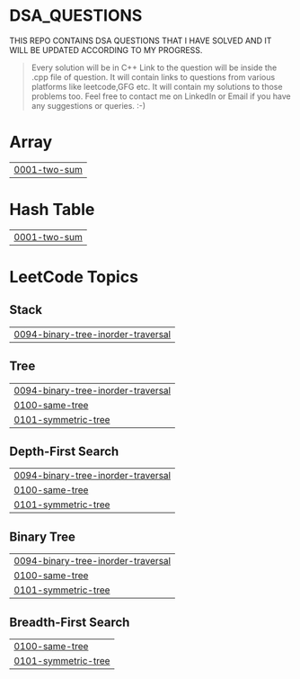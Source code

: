 # DSA_QUESTIONS

THIS REPO CONTAINS DSA QUESTIONS THAT I HAVE SOLVED AND IT WILL BE UPDATED ACCORDING TO MY PROGRESS.

>Every solution will be in C++
>Link to the question will be inside the .cpp file of question.
>It will contain links to questions from various platforms like leetcode,GFG etc.
>It will contain my solutions to those problems too.
>Feel free to contact me on LinkedIn or Email if you have any suggestions or queries. :-)


# Array
|  |
| ------- |
| [0001-two-sum](https://github.com/ehmerr/DSA_QUESTIONS/tree/master/0001-two-sum) |
# Hash Table
|  |
| ------- |
| [0001-two-sum](https://github.com/ehmerr/DSA_QUESTIONS/tree/master/0001-two-sum) |
<!---LeetCode Topics Start-->
# LeetCode Topics
## Stack
|  |
| ------- |
| [0094-binary-tree-inorder-traversal](https://github.com/ehmerr/DSA_QUESTIONS/tree/master/0094-binary-tree-inorder-traversal) |
## Tree
|  |
| ------- |
| [0094-binary-tree-inorder-traversal](https://github.com/ehmerr/DSA_QUESTIONS/tree/master/0094-binary-tree-inorder-traversal) |
| [0100-same-tree](https://github.com/ehmerr/DSA_QUESTIONS/tree/master/0100-same-tree) |
| [0101-symmetric-tree](https://github.com/ehmerr/DSA_QUESTIONS/tree/master/0101-symmetric-tree) |
## Depth-First Search
|  |
| ------- |
| [0094-binary-tree-inorder-traversal](https://github.com/ehmerr/DSA_QUESTIONS/tree/master/0094-binary-tree-inorder-traversal) |
| [0100-same-tree](https://github.com/ehmerr/DSA_QUESTIONS/tree/master/0100-same-tree) |
| [0101-symmetric-tree](https://github.com/ehmerr/DSA_QUESTIONS/tree/master/0101-symmetric-tree) |
## Binary Tree
|  |
| ------- |
| [0094-binary-tree-inorder-traversal](https://github.com/ehmerr/DSA_QUESTIONS/tree/master/0094-binary-tree-inorder-traversal) |
| [0100-same-tree](https://github.com/ehmerr/DSA_QUESTIONS/tree/master/0100-same-tree) |
| [0101-symmetric-tree](https://github.com/ehmerr/DSA_QUESTIONS/tree/master/0101-symmetric-tree) |
## Breadth-First Search
|  |
| ------- |
| [0100-same-tree](https://github.com/ehmerr/DSA_QUESTIONS/tree/master/0100-same-tree) |
| [0101-symmetric-tree](https://github.com/ehmerr/DSA_QUESTIONS/tree/master/0101-symmetric-tree) |
<!---LeetCode Topics End-->